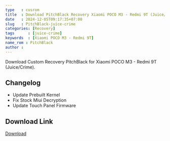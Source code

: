 ```yaml
---
type   : cusrom
title  : Download PitchBlack Recovery Xiaomi POCO M3 - Redmi 9T (Juice/Crime)
date   : 2024-12-05T09:17:35+07:00
slug   : PitchBlack-juice-crime
categories: [Recovery]
tags      : [juice-crime]
keywords  : [Xiaomi POCO M3 - Redmi 9T]
name_rom : PitchBlack
author : 
---
```


Download Custom Recovery PitchBlack for Xiaomi POCO M3 - Redmi 9T (Juice/Crime).


## Changelog 
- Update Prebuilt Kernel
- Fix Stock Miui Decryption
- Update Touch Panel Firmware


## Download Link
[Download](https://pitchblackrecovery.com/juice)
